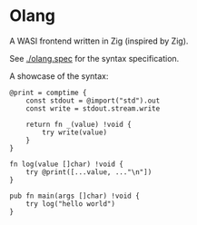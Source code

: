 # Olang

A WASI frontend written in Zig (inspired by Zig).

See [./olang.spec](./olang.spec) for the syntax specification.

A showcase of the syntax:

```zig
@print = comptime {
    const stdout = @import("std").out
    const write = stdout.stream.write

    return fn _(value) !void {
        try write(value)
    }
}

fn log(value []char) !void {
    try @print([...value, ..."\n"])
}

pub fn main(args []char) !void {
    try log("hello world")
}
```
